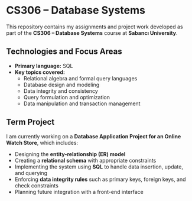 # CS306 – Database Systems

This repository contains my assignments and project work developed as part of the **CS306 – Database Systems** course at **Sabancı University**.

## Technologies and Focus Areas

- **Primary language:** SQL  
- **Key topics covered:**
  - Relational algebra and formal query languages
  - Database design and modeling
  - Data integrity and consistency
  - Query formulation and optimization
  - Data manipulation and transaction management

## Term Project

I am currently working on a **Database Application Project for an Online Watch Store**, which includes:

- Designing the **entity-relationship (ER) model**
- Creating a **relational schema** with appropriate constraints
- Implementing the system using **SQL** to handle data insertion, update, and querying
- Enforcing **data integrity rules** such as primary keys, foreign keys, and check constraints
- Planning future integration with a front-end interface

